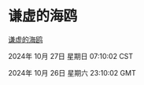 # 谦虚的海鸥
[谦虚的海鸥](http://219.139.197.74:56308/qxdho/course/base/hotlink/index.php)

2024年 10月 27日 星期日 07:10:02 CST

2024年 10月 26日 星期六 23:10:02 GMT
